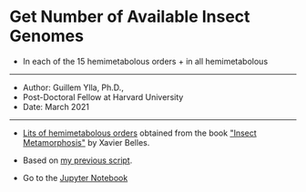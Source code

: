 # Get Number of Available Insect Genomes

- In each of the 15 hemimetabolous orders + in all hemimetabolous

----------
- Author: Guillem Ylla, Ph.D.,
 - Post-Doctoral Fellow at Harvard University
- Date: March 2021
-----------

- [Lits of hemimetabolous orders](Hemimetabolous_orders.txt) obtained from the book ["Insect Metamorphosis"](https://www.elsevier.com/books/insect-metamorphosis/belles/978-0-12-813020-9) by Xavier Belles.

- Based on [my previous script](https://github.com/guillemylla/Number_genomes_available_in_NCBI).

- Go to the [Jupyter Notebook](Get_Available_Genomes_by_lienage.ipynb) 
